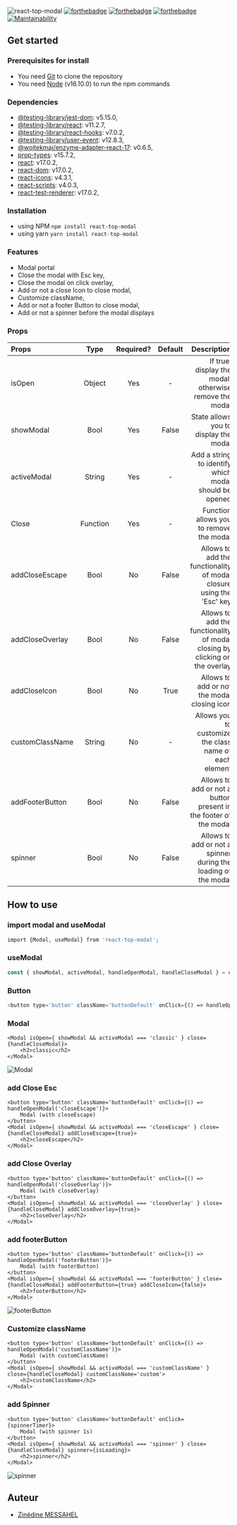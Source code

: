 ![react-top-modal](https://res.cloudinary.com/dlpyn3wxf/image/upload/v1637856109/TopModal-2_rkzitk.png)
[![forthebadge](https://forthebadge.com/images/badges/uses-html.svg)](https://forthebadge.com) [![forthebadge](https://forthebadge.com/images/badges/uses-css.svg)](https://forthebadge.com) [![forthebadge](https://forthebadge.com/images/badges/made-with-javascript.svg)](https://forthebadge.com)
[![Maintainability](https://api.codeclimate.com/v1/badges/3e054716a72e537b3bf4/maintainability)](https://codeclimate.com/github/ZinedineMess/react-top-modal/maintainability)

## Get started
### Prerequisites for install
- You need [Git](https://git-scm.com) to clone the repository
- You need [Node](https://nodejs.org/en/) (v16.10.0) to run the npm commands

### Dependencies
* [@testing-library/jest-dom](https://github.com/testing-library/jest-dom#installation): v5.15.0, 
* [@testing-library/react](https://testing-library.com/docs/react-testing-library/intro/): v11.2.7, 
* [@testing-library/react-hooks](https://www.npmjs.com/package/@testing-library/react-hooks): v7.0.2,
* [@testing-library/user-event](https://www.npmjs.com/package/@testing-library/user-event): v12.8.3,
* [@wojtekmaj/enzyme-adapter-react-17](https://www.npmjs.com/package/@wojtekmaj/enzyme-adapter-react-17): v0.6.5,
* [prop-types](https://www.npmjs.com/package/prop-types): v15.7.2,
* [react](https://reactjs.org): v17.0.2,
* [react-dom](https://www.npmjs.com/package/react-dom): v17.0.2,
* [react-icons](https://www.npmjs.com/package/react-icons): v4.3.1,
* [react-scripts](https://www.npmjs.com/package/react-scripts): v4.0.3,
* [react-test-renderer](https://www.npmjs.com/package/react-test-renderer): v17.0.2,

### Installation
* using NPM 
`npm install react-top-modal `
* using yarn
`yarn install react-top-modal`

### Features
* Modal portal
* Close the modal with Esc key,
* Close the modal on click overlay,
* Add or not a close Icon to close modal,
* Customize className,
* Add or not a footer Button to close modal,
* Add or not a spinner before the modal displays

### Props
| Props | Type | Required? | Default | Description |
| :--------------- |:---------------:| :---------------:| :---------------:| -----:|
| isOpen | Object | Yes | - | If true, display the modal, otherwise remove the modal |
| showModal | Bool | Yes | False | State allows you to display the modal |
| activeModal | String | Yes | - | Add a string to identify which modal should be opened |
| Close | Function | Yes | - | Function allows you to remove the modal |
| addCloseEscape | Bool | No | False | Allows to add the functionality of modal closure using the 'Esc' key |
| addCloseOverlay | Bool | No | False | Allows to add the functionality of modal closing by clicking on the overlay |
| addCloseIcon | Bool | No | True | Allows to add or not the modal closing icon |
| customClassName | String | No | - | Allows you to customize the class name of each element |
| addFooterButton | Bool | No | False | Allows to add or not a button present in the footer of the modal |
| spinner | Bool | No | False | Allows to add or not a spinner during the loading of the modal |

## How to use 
### import modal and useModal
``` php
import {Modal, useModal} from 'react-top-modal';
```

### useModal
``` php
const { showModal, activeModal, handleOpenModal, handleCloseModal } = useModal();
```

### Button
``` php
<button type='button' className='buttonDefault' onClick={() => handleOpenModal('classic')}>Modal (classic Modal)</button>
```

### Modal
```
<Modal isOpen={ showModal && activeModal === 'classic' } close={handleCloseModal}>
	<h2>classic</h2>
</Modal>
```

![Modal](https://res.cloudinary.com/dlpyn3wxf/image/upload/v1637850942/Capture_d_%C3%A9cran_2021-11-25_%C3%A0_15.33.41_nlbbbw.png)

### add Close Esc
```
<button type='button' className='buttonDefault' onClick={() => handleOpenModal('closeEscape')}>
    Modal (with closeEscape)
</button>
<Modal isOpen={ showModal && activeModal === 'closeEscape' } close={handleCloseModal} addCloseEscape={true}>
    <h2>closeEscape</h2>
</Modal>
```

### add Close Overlay
```
<button type='button' className='buttonDefault' onClick={() => handleOpenModal('closeOverlay')}>
    Modal (with closeOverlay)
</button>
<Modal isOpen={ showModal && activeModal === 'closeOverlay' } close={handleCloseModal} addCloseOverlay={true}>
    <h2>closeOverlay</h2>
</Modal>
```

### add footerButton
```
<button type='button' className='buttonDefault' onClick={() => handleOpenModal('footerButton')}>
    Modal (with footerButton)
</button>
<Modal isOpen={ showModal && activeModal === 'footerButton' } close={handleCloseModal} addFooterButton={true} addCloseIcon={false}>
    <h2>footerButton</h2>
</Modal>
```

![footerButton](https://res.cloudinary.com/dlpyn3wxf/image/upload/v1637850942/Capture_d_%C3%A9cran_2021-11-25_%C3%A0_15.34.02_fumcqb.png)

### Customize className
```
<button type='button' className='buttonDefault' onClick={() => handleOpenModal('customClassName')}>
    Modal (with customClassName)
</button>
<Modal isOpen={ showModal && activeModal === 'customClassName' } close={handleCloseModal} customClassName='custom'>
    <h2>customClassName</h2>
</Modal>
```

### add Spinner
```
<button type='button' className='buttonDefault' onClick={spinnerTimer}>
    Modal (with spinner 1s)
</button>
<Modal isOpen={ showModal && activeModal === 'spinner' } close={handleCloseModal} spinner={isLoading}>
    <h2>spinner</h2>
</Modal>
```

![spinner](https://res.cloudinary.com/dlpyn3wxf/image/upload/v1637850942/Capture_d_%C3%A9cran_2021-11-25_%C3%A0_15.34.26_b8fect.png)

## Auteur   
* [Zinédine MESSAHEL](https://github.com/ZinedineMess)   
